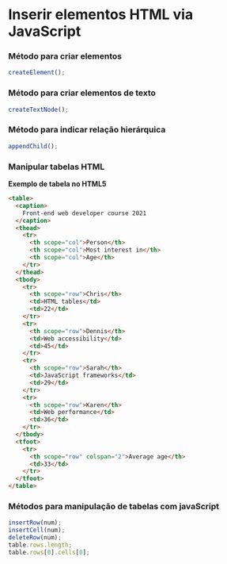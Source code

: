 # Inserir elementos HTML via JavaScript



### Método para criar elementos

```js
createElement();
```

### Método para criar elementos de texto

```js
createTextNode();
```

### Método para indicar relação hierárquica

```js
appendChild();
```

### Manipular tabelas HTML 

**Exemplo de tabela no HTML5**

```html
<table>
  <caption>
    Front-end web developer course 2021
  </caption>
  <thead>
    <tr>
      <th scope="col">Person</th>
      <th scope="col">Most interest in</th>
      <th scope="col">Age</th>
    </tr>
  </thead>
  <tbody>
    <tr>
      <th scope="row">Chris</th>
      <td>HTML tables</td>
      <td>22</td>
    </tr>
    <tr>
      <th scope="row">Dennis</th>
      <td>Web accessibility</td>
      <td>45</td>
    </tr>
    <tr>
      <th scope="row">Sarah</th>
      <td>JavaScript frameworks</td>
      <td>29</td>
    </tr>
    <tr>
      <th scope="row">Karen</th>
      <td>Web performance</td>
      <td>36</td>
    </tr>
  </tbody>
  <tfoot>
    <tr>
      <th scope="row" colspan="2">Average age</th>
      <td>33</td>
    </tr>
  </tfoot>
</table>

```

### Métodos para manipulação de tabelas com javaScript

```js
insertRow(num);
insertCell(num);
deleteRow(num);
table.rows.length;
table.rows[0].cells[0];
```

